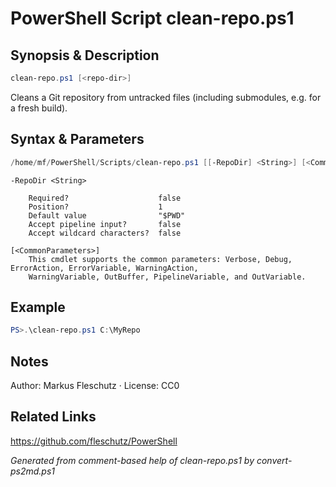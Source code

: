 # PowerShell Script clean-repo.ps1

## Synopsis & Description
```powershell
clean-repo.ps1 [<repo-dir>]
```

Cleans a Git repository from untracked files (including submodules, e.g. for a fresh build).

## Syntax & Parameters
```powershell
/home/mf/PowerShell/Scripts/clean-repo.ps1 [[-RepoDir] <String>] [<CommonParameters>]
```

```
-RepoDir <String>
    
    Required?                    false
    Position?                    1
    Default value                "$PWD"
    Accept pipeline input?       false
    Accept wildcard characters?  false
```

```
[<CommonParameters>]
    This cmdlet supports the common parameters: Verbose, Debug, ErrorAction, ErrorVariable, WarningAction, 
    WarningVariable, OutBuffer, PipelineVariable, and OutVariable.
```

## Example
```powershell
PS>.\clean-repo.ps1 C:\MyRepo
```


## Notes
Author: Markus Fleschutz · License: CC0

## Related Links
https://github.com/fleschutz/PowerShell

*Generated from comment-based help of clean-repo.ps1 by convert-ps2md.ps1*
